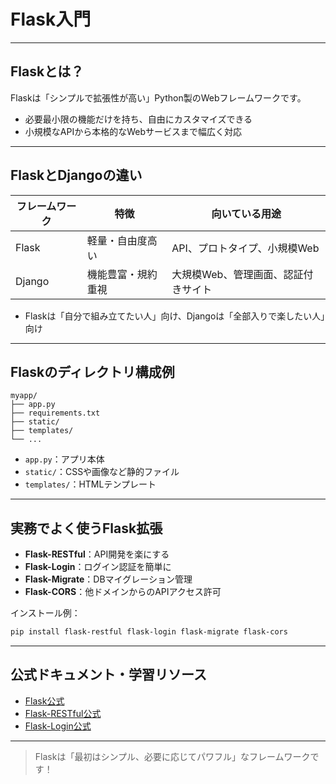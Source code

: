 # Flask入門

---

## Flaskとは？

Flaskは「シンプルで拡張性が高い」Python製のWebフレームワークです。

- 必要最小限の機能だけを持ち、自由にカスタマイズできる
- 小規模なAPIから本格的なWebサービスまで幅広く対応

---

## FlaskとDjangoの違い

| フレームワーク | 特徴 | 向いている用途 |
|---|---|---|
| Flask | 軽量・自由度高い | API、プロトタイプ、小規模Web |
| Django | 機能豊富・規約重視 | 大規模Web、管理画面、認証付きサイト |

- Flaskは「自分で組み立てたい人」向け、Djangoは「全部入りで楽したい人」向け

---

## Flaskのディレクトリ構成例

```
myapp/
├── app.py
├── requirements.txt
├── static/
├── templates/
└── ...
```
- `app.py`：アプリ本体
- `static/`：CSSや画像など静的ファイル
- `templates/`：HTMLテンプレート

---

## 実務でよく使うFlask拡張

- **Flask-RESTful**：API開発を楽にする
- **Flask-Login**：ログイン認証を簡単に
- **Flask-Migrate**：DBマイグレーション管理
- **Flask-CORS**：他ドメインからのAPIアクセス許可

インストール例：
```bash
pip install flask-restful flask-login flask-migrate flask-cors
```

---

## 公式ドキュメント・学習リソース
- [Flask公式](https://flask.palletsprojects.com/ja/latest/)
- [Flask-RESTful公式](https://flask-restful.readthedocs.io/ja/latest/)
- [Flask-Login公式](https://flask-login.readthedocs.io/en/latest/)

---

> Flaskは「最初はシンプル、必要に応じてパワフル」なフレームワークです！ 